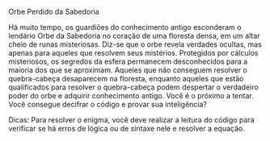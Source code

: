 Orbe Perdido da Sabedoria

Há muito tempo, os guardiões do conhecimento antigo esconderam o lendário Orbe da Sabedoria no coração de uma floresta densa, em um altar cheio de runas misteriosas. Diz-se que o orbe revela verdades ocultas, mas apenas para aqueles que resolvem seus mistérios. Protegidos por cálculos misteriosos, os segredos da esfera permanecem desconhecidos para a maioria dos que se aproximam. Aqueles que não conseguem resolver o quebra-cabeça desaparecem na floresta, enquanto aqueles que estão qualificados para resolver o quebra-cabeça podem despertar o verdadeiro poder do orbe e adquirir conhecimento antigo. Você é o próximo a tentar. Você consegue decifrar o código e provar sua inteligência?

Dicas: Para resolver o enigma, você deve realizar a leitura do código para verificar se há erros de lógica ou de sintaxe nele e resolver a equação.

